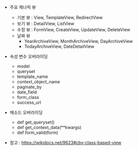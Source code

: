 - 주요 제너릭 뷰
    - 기본 뷰 : View, TemplateView, RedirectView
    - 보기 뷰 : DetailView, ListView
    - 수정 뷰 : FormView, CreateView, UpdateView, DeleteView
    - 날짜 뷰
        - YearArchiveView, MonthArchiveView, DayArchiveView
        - TodayArchiveView, DateDetailView

- 속성 변수 오버라이딩
    - model
    - queryset
    - template_name
    - context_object_name
    - paginate_by
    - date_field
    - form_class
    - success_url

- 메소드 오버라이딩
    - def get_queryset()
    - def get_context_data(**kwargs)
    - def form_valid(form)

- 참고 : https://wikidocs.net/9623#cbv-class-based-view